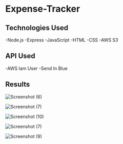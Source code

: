 # Expense-Tracker

## Technologies Used
  -Node.js
  -Express
  -JavaScript
  -HTML
  -CSS
  -AWS S3

## API Used
  -AWS Iam User
  -Send In Blue

## Results

![Screenshot (6)](https://github.com/aman-s1/Expense-Tracker/assets/117725652/9f0298c1-c85e-4205-ba7d-eee4f1f748ed)

![Screenshot (7)](https://github.com/aman-s1/Expense-Tracker/assets/117725652/4d0bc729-e890-42b0-a5ca-539196b09640)

![Screenshot (10)](https://github.com/aman-s1/Expense-Tracker/assets/117725652/af5dc91d-d37e-45dc-8e2b-b29fa659ff59)

![Screenshot (7)](https://github.com/aman-s1/Expense-Tracker/assets/117725652/64c9b6d4-1fed-4fda-8339-7ca51f372502)

![Screenshot (9)](https://github.com/aman-s1/Expense-Tracker/assets/117725652/d9e7f21d-d053-49d4-8c79-4d3a278c8c63)
